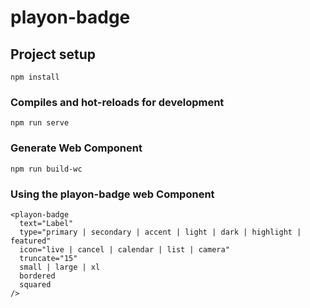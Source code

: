 # playon-badge

## Project setup
```
npm install
```

### Compiles and hot-reloads for development
```
npm run serve
```
### Generate Web Component
```
npm run build-wc
```

### Using the playon-badge web Component
```
<playon-badge
  text="Label"
  type="primary | secondary | accent | light | dark | highlight | featured"
  icon="live | cancel | calendar | list | camera"
  truncate="15"
  small | large | xl
  bordered
  squared
/>
```
